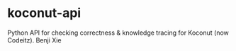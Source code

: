 # koconut-api
Python API for checking correctness &amp; knowledge tracing for Koconut (now Codeitz). Benji Xie
